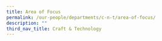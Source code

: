 ```yaml
---
title: Area of Focus
permalink: /our-people/departments/c-n-t/area-of-focus/
description: ""
third_nav_title: Craft & Technology
---
```

